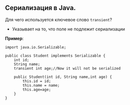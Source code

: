 ﻿## Сериализация в Java.

Для чего используется ключевое слово `transient`?

* Указывает на то, что поле не подлежит сериализации

__Пример__:

```
import java.io.Serializable;  

public class Student implements Serializable {  
    int id;  
    String name;  
    transient int age;//Now it will not be serialized  
	
    public Student(int id, String name,int age) {  
        this.id = id;  
        this.name = name;  
        this.age=age;  
    }  
}  
```